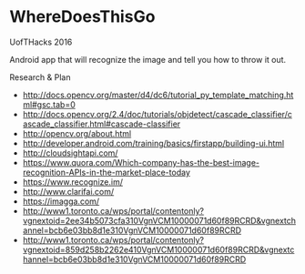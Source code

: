 # WhereDoesThisGo
UofTHacks 2016

Android app that will recognize the image and tell you how to throw it out.

Research & Plan
* http://docs.opencv.org/master/d4/dc6/tutorial_py_template_matching.html#gsc.tab=0
* http://docs.opencv.org/2.4/doc/tutorials/objdetect/cascade_classifier/cascade_classifier.html#cascade-classifier
* http://opencv.org/about.html
* http://developer.android.com/training/basics/firstapp/building-ui.html
* http://cloudsightapi.com/
* https://www.quora.com/Which-company-has-the-best-image-recognition-APIs-in-the-market-place-today
* https://www.recognize.im/
* http://www.clarifai.com/
* https://imagga.com/
* http://www1.toronto.ca/wps/portal/contentonly?vgnextoid=2ee34b5073cfa310VgnVCM10000071d60f89RCRD&vgnextchannel=bcb6e03bb8d1e310VgnVCM10000071d60f89RCRD
* http://www1.toronto.ca/wps/portal/contentonly?vgnextoid=859d258b2262e410VgnVCM10000071d60f89RCRD&vgnextchannel=bcb6e03bb8d1e310VgnVCM10000071d60f89RCRD
